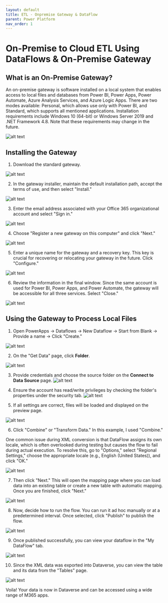 ```yaml
---
layout: default
title: ETL - Onpremise Gateway & DataFlow 
parent: Power Platform
nav_order: 1
---
```


# On-Premise to Cloud ETL Using DataFlows & On-Premise Gateway

## What is an On-Premise Gateway?

An on-premise gateway is software installed on a local system that enables access to local files and databases from Power BI, Power Apps, Power Automate, Azure Analysis Services, and Azure Logic Apps. There are two modes available: Personal, which allows use only with Power BI, and Standard, which supports all mentioned applications. Installation requirements include Windows 10 (64-bit) or Windows Server 2019 and .NET Framework 4.8. Note that these requirements may change in the future.

![alt text](image-86.png)

## Installing the Gateway

1. Download the standard gateway.

![alt text](image-70.png)

2. In the gateway installer, maintain the default installation path, accept the terms of use, and then select "Install."

![alt text](image-69.png)

3. Enter the email address associated with your Office 365 organizational account and select "Sign in."

![alt text](image-71.png)

4. Choose "Register a new gateway on this computer" and click "Next."

![alt text](image-72.png)

5. Enter a unique name for the gateway and a recovery key. This key is crucial for recovering or relocating your gateway in the future. Click "Configure."

![alt text](image-73.png)

6. Review the information in the final window. Since the same account is used for Power BI, Power Apps, and Power Automate, the gateway will be accessible for all three services. Select "Close."

![alt text](image-74.png)

## Using the Gateway to Process Local Files

1. Open PowerApps -> Dataflows -> New Dataflow -> Start from Blank -> Provide a name -> Click "Create."

![alt text](image-75.png)

2. On the "Get Data" page, click **Folder**.

![alt text](image-77.png)

3. Provide credentials and choose the source folder on the **Connect to Data Source** page.
![alt text](image-78.png)

4. Ensure the account has read/write privileges by checking the folder's properties under the security tab.
![alt text](image-79.png)

5. If all settings are correct, files will be loaded and displayed on the preview page.

![alt text](image-80.png)

6. Click "Combine" or "Transform Data." In this example, I used "Combine."

One common issue during XML conversion is that DataFlow assigns its own locale, which is often overlooked during testing but causes the flow to fail during actual execution. To resolve this, go to "Options," select "Regional Settings," choose the appropriate locale (e.g., English (United States)), and click "OK."

![alt text](image-81.png)

7. Then click "Next." This will open the mapping page where you can load data into an existing table or create a new table with automatic mapping. Once you are finished, click "Next."

![alt text](image-82.png)

8. Now, decide how to run the flow. You can run it ad hoc manually or at a predetermined interval. Once selected, click "Publish" to publish the flow.

![alt text](image-83.png)

9. Once published successfully, you can view your dataflow in the "My DataFlow" tab.

![alt text](image-84.png)

10. Since the XML data was exported into Dataverse, you can view the table and its data from the "Tables" page.

![alt text](image-85.png)

Voila! Your data is now in Dataverse and can be accessed using a wide range of M365 apps.
